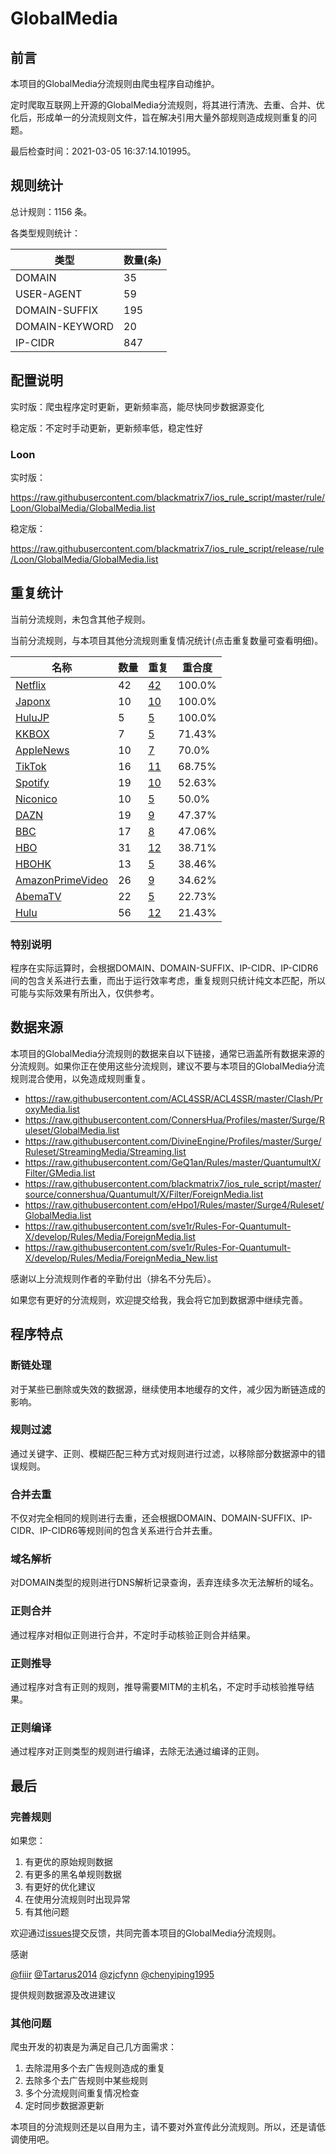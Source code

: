 # GlobalMedia

## 前言

本项目的GlobalMedia分流规则由爬虫程序自动维护。

定时爬取互联网上开源的GlobalMedia分流规则，将其进行清洗、去重、合并、优化后，形成单一的分流规则文件，旨在解决引用大量外部规则造成规则重复的问题。



最后检查时间：2021-03-05 16:37:14.101995。

## 规则统计

总计规则：1156 条。

各类型规则统计：

| 类型 | 数量(条) |
| ---- | ---- |
| DOMAIN | 35 |
| USER-AGENT | 59 |
| DOMAIN-SUFFIX | 195 |
| DOMAIN-KEYWORD | 20 |
| IP-CIDR | 847 |
## 配置说明

实时版：爬虫程序定时更新，更新频率高，能尽快同步数据源变化

稳定版：不定时手动更新，更新频率低，稳定性好

### Loon 
实时版：

https://raw.githubusercontent.com/blackmatrix7/ios_rule_script/master/rule/Loon/GlobalMedia/GlobalMedia.list

稳定版：

https://raw.githubusercontent.com/blackmatrix7/ios_rule_script/release/rule/Loon/GlobalMedia/GlobalMedia.list

## 重复统计


当前分流规则，未包含其他子规则。


当前分流规则，与本项目其他分流规则重复情况统计(点击重复数量可查看明细)。



| 名称 | 数量 | 重复 | 重合度 |
| ---- | ---- | ---- | ------ |
|  [Netflix](https://github.com/blackmatrix7/ios_rule_script/tree/master/rule/Loon/Netflix)    | 42   | [42](https://raw.githubusercontent.com/blackmatrix7/ios_rule_script/master/rule/Loon/GlobalMedia/GlobalMedia_Repeat.list)   |   100.0% |
|  [Japonx](https://github.com/blackmatrix7/ios_rule_script/tree/master/rule/Loon/Japonx)    | 10   | [10](https://raw.githubusercontent.com/blackmatrix7/ios_rule_script/master/rule/Loon/GlobalMedia/GlobalMedia_Repeat.list)   |   100.0% |
|  [HuluJP](https://github.com/blackmatrix7/ios_rule_script/tree/master/rule/Loon/HuluJP)    | 5   | [5](https://raw.githubusercontent.com/blackmatrix7/ios_rule_script/master/rule/Loon/GlobalMedia/GlobalMedia_Repeat.list)   |   100.0% |
|  [KKBOX](https://github.com/blackmatrix7/ios_rule_script/tree/master/rule/Loon/KKBOX)    | 7   | [5](https://raw.githubusercontent.com/blackmatrix7/ios_rule_script/master/rule/Loon/GlobalMedia/GlobalMedia_Repeat.list)   |   71.43% |
|  [AppleNews](https://github.com/blackmatrix7/ios_rule_script/tree/master/rule/Loon/AppleNews)    | 10   | [7](https://raw.githubusercontent.com/blackmatrix7/ios_rule_script/master/rule/Loon/GlobalMedia/GlobalMedia_Repeat.list)   |   70.0% |
|  [TikTok](https://github.com/blackmatrix7/ios_rule_script/tree/master/rule/Loon/TikTok)    | 16   | [11](https://raw.githubusercontent.com/blackmatrix7/ios_rule_script/master/rule/Loon/GlobalMedia/GlobalMedia_Repeat.list)   |   68.75% |
|  [Spotify](https://github.com/blackmatrix7/ios_rule_script/tree/master/rule/Loon/Spotify)    | 19   | [10](https://raw.githubusercontent.com/blackmatrix7/ios_rule_script/master/rule/Loon/GlobalMedia/GlobalMedia_Repeat.list)   |   52.63% |
|  [Niconico](https://github.com/blackmatrix7/ios_rule_script/tree/master/rule/Loon/Niconico)    | 10   | [5](https://raw.githubusercontent.com/blackmatrix7/ios_rule_script/master/rule/Loon/GlobalMedia/GlobalMedia_Repeat.list)   |   50.0% |
|  [DAZN](https://github.com/blackmatrix7/ios_rule_script/tree/master/rule/Loon/DAZN)    | 19   | [9](https://raw.githubusercontent.com/blackmatrix7/ios_rule_script/master/rule/Loon/GlobalMedia/GlobalMedia_Repeat.list)   |   47.37% |
|  [BBC](https://github.com/blackmatrix7/ios_rule_script/tree/master/rule/Loon/BBC)    | 17   | [8](https://raw.githubusercontent.com/blackmatrix7/ios_rule_script/master/rule/Loon/GlobalMedia/GlobalMedia_Repeat.list)   |   47.06% |
|  [HBO](https://github.com/blackmatrix7/ios_rule_script/tree/master/rule/Loon/HBO)    | 31   | [12](https://raw.githubusercontent.com/blackmatrix7/ios_rule_script/master/rule/Loon/GlobalMedia/GlobalMedia_Repeat.list)   |   38.71% |
|  [HBOHK](https://github.com/blackmatrix7/ios_rule_script/tree/master/rule/Loon/HBOHK)    | 13   | [5](https://raw.githubusercontent.com/blackmatrix7/ios_rule_script/master/rule/Loon/GlobalMedia/GlobalMedia_Repeat.list)   |   38.46% |
|  [AmazonPrimeVideo](https://github.com/blackmatrix7/ios_rule_script/tree/master/rule/Loon/AmazonPrimeVideo)    | 26   | [9](https://raw.githubusercontent.com/blackmatrix7/ios_rule_script/master/rule/Loon/GlobalMedia/GlobalMedia_Repeat.list)   |   34.62% |
|  [AbemaTV](https://github.com/blackmatrix7/ios_rule_script/tree/master/rule/Loon/AbemaTV)    | 22   | [5](https://raw.githubusercontent.com/blackmatrix7/ios_rule_script/master/rule/Loon/GlobalMedia/GlobalMedia_Repeat.list)   |   22.73% |
|  [Hulu](https://github.com/blackmatrix7/ios_rule_script/tree/master/rule/Loon/Hulu)    | 56   | [12](https://raw.githubusercontent.com/blackmatrix7/ios_rule_script/master/rule/Loon/GlobalMedia/GlobalMedia_Repeat.list)   |   21.43% |
### 特别说明
程序在实际运算时，会根据DOMAIN、DOMAIN-SUFFIX、IP-CIDR、IP-CIDR6间的包含关系进行去重，而出于运行效率考虑，重复规则只统计纯文本匹配，所以可能与实际效果有所出入，仅供参考。

## 数据来源

本项目的GlobalMedia分流规则的数据来自以下链接，通常已涵盖所有数据来源的分流规则。如果你正在使用这些分流规则，建议不要与本项目的GlobalMedia分流规则混合使用，以免造成规则重复。

- https://raw.githubusercontent.com/ACL4SSR/ACL4SSR/master/Clash/ProxyMedia.list
- https://raw.githubusercontent.com/ConnersHua/Profiles/master/Surge/Ruleset/GlobalMedia.list
- https://raw.githubusercontent.com/DivineEngine/Profiles/master/Surge/Ruleset/StreamingMedia/Streaming.list
- https://raw.githubusercontent.com/GeQ1an/Rules/master/QuantumultX/Filter/GMedia.list
- https://raw.githubusercontent.com/blackmatrix7/ios_rule_script/master/source/connershua/Quantumult/X/Filter/ForeignMedia.list
- https://raw.githubusercontent.com/eHpo1/Rules/master/Surge4/Ruleset/GlobalMedia.list
- https://raw.githubusercontent.com/sve1r/Rules-For-Quantumult-X/develop/Rules/Media/ForeignMedia.list
- https://raw.githubusercontent.com/sve1r/Rules-For-Quantumult-X/develop/Rules/Media/ForeignMedia_New.list


感谢以上分流规则作者的辛勤付出（排名不分先后）。

如果您有更好的分流规则，欢迎提交给我，我会将它加到数据源中继续完善。

## 程序特点

### 断链处理

对于某些已删除或失效的数据源，继续使用本地缓存的文件，减少因为断链造成的影响。

### 规则过滤

通过关键字、正则、模糊匹配三种方式对规则进行过滤，以移除部分数据源中的错误规则。

### 合并去重

不仅对完全相同的规则进行去重，还会根据DOMAIN、DOMAIN-SUFFIX、IP-CIDR、IP-CIDR6等规则间的包含关系进行合并去重。

### 域名解析

对DOMAIN类型的规则进行DNS解析记录查询，丢弃连续多次无法解析的域名。

### 正则合并

通过程序对相似正则进行合并，不定时手动核验正则合并结果。

### 正则推导

通过程序对含有正则的规则，推导需要MITM的主机名，不定时手动核验推导结果。

### 正则编译

通过程序对正则类型的规则进行编译，去除无法通过编译的正则。

## 最后

### 完善规则

如果您：

1. 有更优的原始规则数据
2. 有更多的黑名单规则数据
3. 有更好的优化建议
4. 在使用分流规则时出现异常
5. 有其他问题

欢迎通过[issues](https://github.com/blackmatrix7/ios_rule_script/issues/new)提交反馈，共同完善本项目的GlobalMedia分流规则。

感谢

[@fiiir](https://github.com/fiiir) [@Tartarus2014](https://github.com/Tartarus2014) [@zjcfynn](https://github.com/zjcfynn) [@chenyiping1995](https://github.com/chenyiping1995) 

提供规则数据源及改进建议

### 其他问题

爬虫开发的初衷是为满足自己几方面需求：

1. 去除混用多个去广告规则造成的重复
2. 去除多个去广告规则中某些规则
3. 多个分流规则间重复情况检查
4. 定时同步数据源更新

本项目的分流规则还是以自用为主，请不要对外宣传此分流规则。所以，还是请低调使用吧。